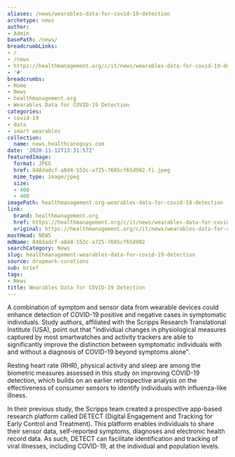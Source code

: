 ```yaml
---
aliases: /news/wearables-data-for-covid-19-detection
archetype: news
author:
- Admin
basePath: /news/
breadcrumbLinks:
- /
- /news
- https://healthmanagement.org/c/it/news/wearables-data-for-covid-19-detection
- '#'
breadcrumbs:
- Home
- News
- healthmanagement.org
- Wearables Data for COVID-19 Detection
categories:
- covid-19
- data
- smart wearables
collection:
  name: news.healthcareguys.com
date: '2020-11-12T13:31:57Z'
featuredImage:
  format: JPEG
  href: 848dadcf-a8d4-553c-a725-7605cf65d902-fi.jpeg
  mime_type: image/jpeg
  size:
  - 400
  - 400
imagePath: healthmanagement.org-wearables-data-for-covid-19-detection
link:
  brand: healthmanagement.org
  href: https://healthmanagement.org/c/it/news/wearables-data-for-covid-19-detection
  original: https://healthmanagement.org/c/it/news/wearables-data-for-covid-19-detection
mastHead: NEWS
mdName: 848dadcf-a8d4-553c-a725-7605cf65d902
searchCategory: News
slug: healthmanagement-wearables-data-for-covid-19-detection
source: dropmark-curations
sub: brief
tags:
- News
title: Wearables Data for COVID-19 Detection
---
```


A combination of symptom and sensor data from wearable devices could enhance detection of COVID-19 positive and negative cases in symptomatic individuals.
Study authors, affiliated with the Scripps Research Translational Institute (USA), point out that "individual changes in physiological measures captured by most smartwatches and activity trackers are able to significantly improve the distinction between symptomatic individuals with and without a diagnosis of COVID-19 beyond symptoms alone".

 

Resting heart rate (RHR), physical activity and sleep are among the biometric measures assessed in this study on improving COVID-19 detection, which builds on an earlier retrospective analysis on the effectiveness of consumer sensors to identify individuals with influenza-like illness.

 

In their previous study, the Scripps team created a prospective app-based research platform called DETECT (Digital Engagement and Tracking for Early Control and Treatment). This platform enables individuals to share their sensor data, self-reported symptoms, diagnoses and electronic health record data. As such, DETECT can facilitate identification and tracking of viral illnesses, including COVID-19, at the individual and population levels.
